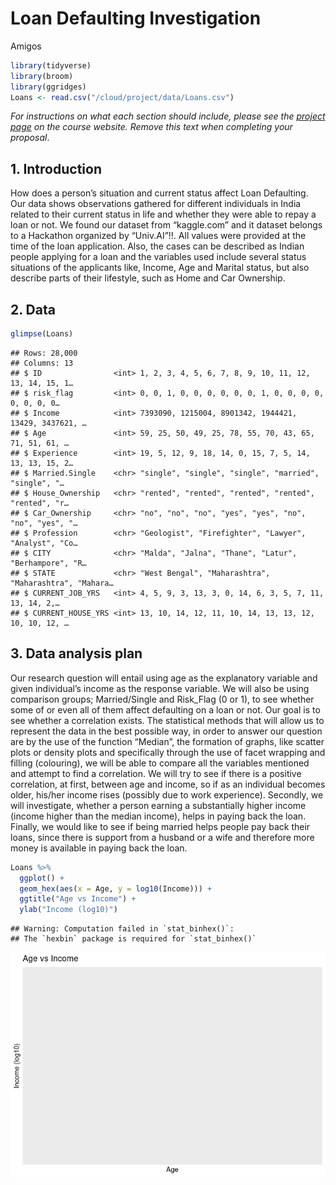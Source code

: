 Loan Defaulting Investigation
================
Amigos

``` r
library(tidyverse)
library(broom)
library(ggridges)
Loans <- read.csv("/cloud/project/data/Loans.csv")
```

*For instructions on what each section should include, please see the
[project page](https://idsed.digital/assessments/project/#proposal) on
the course website. Remove this text when completing your proposal*.

## 1. Introduction

How does a person’s situation and current status affect Loan Defaulting.
Our data shows observations gathered for different individuals in India
related to their current status in life and whether they were able to
repay a loan or not. We found our dataset from “kaggle.com” and it
dataset belongs to a Hackathon organized by “Univ.AI”!!. All values were
provided at the time of the loan application. Also, the cases can be
described as Indian people applying for a loan and the variables used
include several status situations of the applicants like, Income, Age
and Marital status, but also describe parts of their lifestyle, such as
Home and Car Ownership.

## 2. Data

``` r
glimpse(Loans)
```

    ## Rows: 28,000
    ## Columns: 13
    ## $ ID                <int> 1, 2, 3, 4, 5, 6, 7, 8, 9, 10, 11, 12, 13, 14, 15, 1…
    ## $ risk_flag         <int> 0, 0, 1, 0, 0, 0, 0, 0, 0, 1, 0, 0, 0, 0, 0, 0, 0, 0…
    ## $ Income            <int> 7393090, 1215004, 8901342, 1944421, 13429, 3437621, …
    ## $ Age               <int> 59, 25, 50, 49, 25, 78, 55, 70, 43, 65, 71, 51, 61, …
    ## $ Experience        <int> 19, 5, 12, 9, 18, 14, 0, 15, 7, 5, 14, 13, 13, 15, 2…
    ## $ Married.Single    <chr> "single", "single", "single", "married", "single", "…
    ## $ House_Ownership   <chr> "rented", "rented", "rented", "rented", "rented", "r…
    ## $ Car_Ownership     <chr> "no", "no", "no", "yes", "yes", "no", "no", "yes", "…
    ## $ Profession        <chr> "Geologist", "Firefighter", "Lawyer", "Analyst", "Co…
    ## $ CITY              <chr> "Malda", "Jalna", "Thane", "Latur", "Berhampore", "R…
    ## $ STATE             <chr> "West Bengal", "Maharashtra", "Maharashtra", "Mahara…
    ## $ CURRENT_JOB_YRS   <int> 4, 5, 9, 3, 13, 3, 0, 14, 6, 3, 5, 7, 11, 13, 14, 2,…
    ## $ CURRENT_HOUSE_YRS <int> 13, 10, 14, 12, 11, 10, 14, 13, 13, 12, 10, 10, 12, …

## 3. Data analysis plan

Our research question will entail using age as the explanatory variable
and given individual’s income as the response variable. We will also be
using comparison groups; Married/Single and Risk\_Flag (0 or 1), to see
whether some of or even all of them affect defaulting on a loan or not.
Our goal is to see whether a correlation exists. The statistical methods
that will allow us to represent the data in the best possible way, in
order to answer our question are by the use of the function “Median”,
the formation of graphs, like scatter plots or density plots and
specifically through the use of facet wrapping and filling (colouring),
we will be able to compare all the variables mentioned and attempt to
find a correlation. We will try to see if there is a positive
correlation, at first, between age and income, so if as an individual
becomes older, his/her income rises (possibly due to work experience).
Secondly, we will investigate, whether a person earning a substantially
higher income (income higher than the median income), helps in paying
back the loan. Finally, we would like to see if being married helps
people pay back their loans, since there is support from a husband or a
wife and therefore more money is available in paying back the loan.

``` r
Loans %>%
  ggplot() +
  geom_hex(aes(x = Age, y = log10(Income))) +
  ggtitle("Age vs Income") +
  ylab("Income (log10)")
```

    ## Warning: Computation failed in `stat_binhex()`:
    ## The `hexbin` package is required for `stat_binhex()`

![](proposal_files/figure-gfm/visualisation-1.png)<!-- -->
